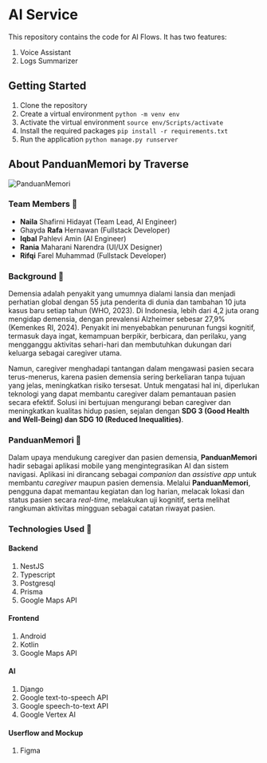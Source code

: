 # AI Service
This repository contains the code for AI Flows. It has two features:
1. Voice Assistant
2. Logs Summarizer

## Getting Started
1. Clone the repository
2. Create a virtual environment `python -m venv env`
3. Activate the virtual environment `source env/Scripts/activate`
4. Install the required packages `pip install -r requirements.txt`
5. Run the application `python manage.py runserver`

## About PanduanMemori by Traverse
![PanduanMemori](https://storage.googleapis.com/panduanmemori-cdn/assets/logo_panduanmemori.png)

### Team Members 👥
- **Naila** Shafirni Hidayat (Team Lead, AI Engineer)
- Ghayda **Rafa** Hernawan (Fullstack Developer)
- **Iqbal** Pahlevi Amin (AI Engineer)
- **Rania** Maharani Narendra (UI/UX Designer)
- **Rifqi** Farel Muhammad (Fullstack Developer)

### Background 🔎
Demensia adalah penyakit yang umumnya dialami lansia dan menjadi perhatian global dengan 55 juta penderita di dunia dan tambahan 10 juta kasus baru setiap tahun (WHO, 2023). Di Indonesia, lebih dari 4,2 juta orang mengidap demensia, dengan prevalensi Alzheimer sebesar 27,9% (Kemenkes RI, 2024). Penyakit ini menyebabkan penurunan fungsi kognitif, termasuk daya ingat, kemampuan berpikir, berbicara, dan perilaku, yang mengganggu aktivitas sehari-hari dan membutuhkan dukungan dari keluarga sebagai caregiver utama.  

Namun, caregiver menghadapi tantangan dalam mengawasi pasien secara terus-menerus, karena pasien demensia sering berkeliaran tanpa tujuan yang jelas, meningkatkan risiko tersesat. Untuk mengatasi hal ini, diperlukan teknologi yang dapat membantu caregiver dalam pemantauan pasien secara efektif. Solusi ini bertujuan mengurangi beban caregiver dan meningkatkan kualitas hidup pasien, sejalan dengan **SDG 3 (Good Health and Well-Being) dan SDG 10 (Reduced Inequalities)**.

### PanduanMemori 🧠
Dalam upaya mendukung caregiver dan pasien demensia, **PanduanMemori** hadir sebagai aplikasi mobile yang mengintegrasikan AI dan sistem navigasi. Aplikasi ini dirancang sebagai *companion* dan *assistive app* untuk membantu *caregiver* maupun pasien demensia. Melalui **PanduanMemori**, pengguna dapat memantau kegiatan dan log harian, melacak lokasi dan status pasien secara *real-time*, melakukan uji kognitif, serta melihat rangkuman aktivitas mingguan sebagai catatan riwayat pasien.

### Technologies Used 📱
#### Backend
1. NestJS
2. Typescript
3. Postgresql
4. Prisma
5. Google Maps API

#### Frontend
1. Android
2. Kotlin
3. Google Maps API

#### AI
1. Django
2. Google text-to-speech API
3. Google speech-to-text API
4. Google Vertex AI

#### Userflow and Mockup
1. Figma